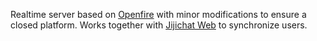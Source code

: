 Realtime server based on [Openfire](https://www.igniterealtime.org/projects/openfire/ "Openfire Realtime Server") with minor modifications to ensure a closed platform. Works together with [Jijichat Web](https://github.com/teddyondieki/jijichat_web/ "Jijichat Web") to synchronize users.